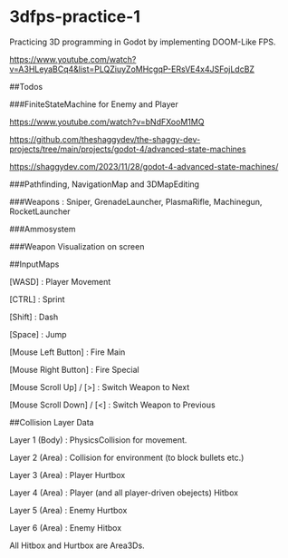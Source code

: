 # 3dfps-practice-1

Practicing 3D programming in Godot by implementing DOOM-Like FPS.

https://www.youtube.com/watch?v=A3HLeyaBCq4&list=PLQZiuyZoMHcgqP-ERsVE4x4JSFojLdcBZ

##Todos

###FiniteStateMachine for Enemy and Player

https://www.youtube.com/watch?v=bNdFXooM1MQ

https://github.com/theshaggydev/the-shaggy-dev-projects/tree/main/projects/godot-4/advanced-state-machines

https://shaggydev.com/2023/11/28/godot-4-advanced-state-machines/


###Pathfinding, NavigationMap and 3DMapEditing

###Weapons : Sniper, GrenadeLauncher, PlasmaRifle, Machinegun, RocketLauncher

###Ammosystem

###Weapon Visualization on screen



##InputMaps

[WASD] : Player Movement

[CTRL] : Sprint

[Shift] : Dash

[Space] : Jump

[Mouse Left Button] : Fire Main

[Mouse Right Button] : Fire Special

[Mouse Scroll Up] / [>] : Switch Weapon to Next

[Mouse Scroll Down] / [<] : Switch Weapon to Previous



##Collision Layer Data

Layer 1 (Body) : PhysicsCollision for movement.

Layer 2 (Area) : Collision for environment (to block bullets etc.)

Layer 3 (Area) : Player Hurtbox

Layer 4 (Area) : Player (and all player-driven obejects) Hitbox

Layer 5 (Area) : Enemy Hurtbox

Layer 6 (Area) : Enemy Hitbox


All Hitbox and Hurtbox are Area3Ds.
